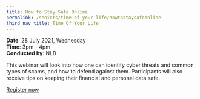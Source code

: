 ```yaml
---
title: How to Stay Safe Online
permalink: /seniors/time-of-your-life/howtostaysafeonline
third_nav_title: Time Of Your Life
---
```

**Date**: 28 July 2021, Wednesday  
**Time**: 3pm - 4pm  
**Conducted by**: NLB

This webinar will look into how one can identify cyber
threats and common types of scams, and how to defend 
against them. Participants will also receive tips on 
keeping their financial and personal data safe.

[Register now](https://www.eventbrite.sg/e/how-to-stay-safe-online-time-of-your-life-registration-154782122495?aff=ebdsoporgprofile)